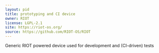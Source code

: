 ```yaml
---
layout: pid
title: prototyping and CI device
owner: RIOT
license: LGPL-2.1
site: https://riot-os.org/
source: https://github.com/RIOT-OS/RIOT
---
```

Generic RIOT powered device used for development and (CI-driven) tests

